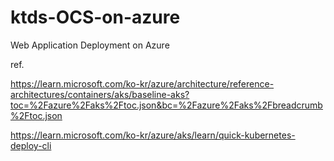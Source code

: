 # ktds-OCS-on-azure
Web Application Deployment on Azure

ref. 

https://learn.microsoft.com/ko-kr/azure/architecture/reference-architectures/containers/aks/baseline-aks?toc=%2Fazure%2Faks%2Ftoc.json&bc=%2Fazure%2Faks%2Fbreadcrumb%2Ftoc.json

https://learn.microsoft.com/ko-kr/azure/aks/learn/quick-kubernetes-deploy-cli
